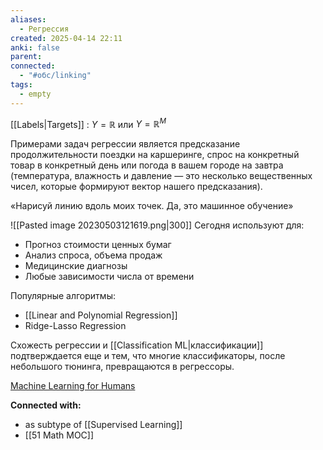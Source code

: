 ```yaml
---
aliases:
  - Регрессия
created: 2025-04-14 22:11
anki: false
parent: 
connected:
  - "#обс/linking"
tags:
  - empty
---
```


[[Labels|Targets]] : ${Y = \mathbb{R}}$ или ${Y = \mathbb{R}^M}$


Примерами задач регрессии является предсказание продолжительности поездки на каршеринге, спрос на конкретный товар в конкретный день или погода в вашем городе на завтра (температура, влажность и давление — это несколько вещественных чисел, которые формируют вектор нашего предсказания).

«Нарисуй линию вдоль моих точек. Да, это машинное обучение»

![[Pasted image 20230503121619.png|300]]
Сегодня используют для:
-   Прогноз стоимости ценных бумаг
-   Анализ спроса, объема продаж
-   Медицинские диагнозы
-   Любые зависимости числа от времени

Популярные алгоритмы:
- [[Linear and Polynomial Regression]]
- Ridge-Lasso Regression

Схожесть регрессии и [[Classification ML|классификации]] подтверждается еще и тем, что многие классификаторы, после небольшого тюнинга, превращаются в регрессоры.


[Machine Learning for Humans](https://medium.com/machine-learning-for-humans/supervised-learning-740383a2feab)


**Connected with:**
- as subtype of [[Supervised Learning]]
- [[51 Math MOC]]



